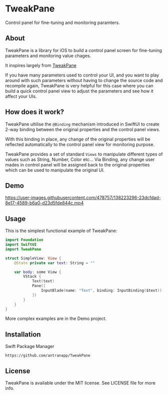 # TweakPane

Control panel for fine-tuning and monitoring paramters.

## About

TweakPane is a library for iOS to build a control panel screen for fine-tuning parameters and monitoring value chages.

It inspires largely from [TweakPane](https://cocopon.github.io/tweakpane/)

If you have many parameters used to control your UI, and you want to play around with such parameters without having to change the source code and recompile again, TweakPane is very helpful for this case where you can build a quick control panel view to adjust the parameters and see how it affect your UIs.

## How does it work?

TweakPane ultilise the `@Binding` mechanism introduced in SwiftUI to create 2-way binding between the original properties and the control panel views. 

With this binding in place, any change of the original properties will be reflected automatically to the control panel view for monitoring purpose. 

TweakPane provides a set of standard `Views` to manipulate different types of values such as String, Number, Color etc... Via Binding, any change user mades in control panel will be assigned back to the original properties which can be used to manipulate the original UI.

## Demo


https://user-images.githubusercontent.com/478757/138223296-23dcfdad-8e17-4589-b6a0-d23d5fde844c.mp4


## Usage

This is the simplest functional example of TweakPane:

```swift
import Foundation
import SwiftUI
import TweakPane

struct SimpleView: View {
    @State private var text: String = ""

    var body: some View {
        VStack {
            Text(text)
            Pane([
                InputBlade(name: "Text", binding: InputBinding($text))
            ])
        }
    }
}
```

More complex examples are in the Demo project.

 
## Installation

Swift Package Manager

```
https://github.com/antranapp/TweakPane
```

## License

TweakPane is available under the MIT license. See LICENSE file for more info.
